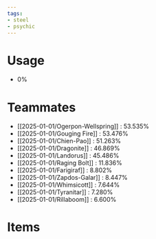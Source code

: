 ```yaml
---
tags:
- steel
- psychic
---
```

# Usage
- 0%
# Teammates
- [[2025-01-01/Ogerpon-Wellspring]] : 53.535%
- [[2025-01-01/Gouging Fire]] : 53.476%
- [[2025-01-01/Chien-Pao]] : 51.263%
- [[2025-01-01/Dragonite]] : 46.869%
- [[2025-01-01/Landorus]] : 45.486%
- [[2025-01-01/Raging Bolt]] : 11.836%
- [[2025-01-01/Farigiraf]] : 8.802%
- [[2025-01-01/Zapdos-Galar]] : 8.447%
- [[2025-01-01/Whimsicott]] : 7.644%
- [[2025-01-01/Tyranitar]] : 7.280%
- [[2025-01-01/Rillaboom]] : 6.600%
# Items